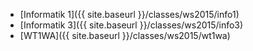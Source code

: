 *   [Informatik 1]({{ site.baseurl }}/classes/ws2015/info1)
*   [Informatik 3]({{ site.baseurl }}/classes/ws2015/info3)
*   [WT1WA]({{ site.baseurl }}/classes/ws2015/wt1wa)
